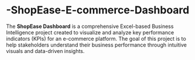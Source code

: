 # -ShopEase-E-commerce-Dashboard
The **ShopEase Dashboard** is a comprehensive Excel-based Business Intelligence project created to visualize and analyze key performance indicators (KPIs) for an e-commerce platform. The goal of this project is to help stakeholders understand their business performance through intuitive visuals and data-driven insights. 
